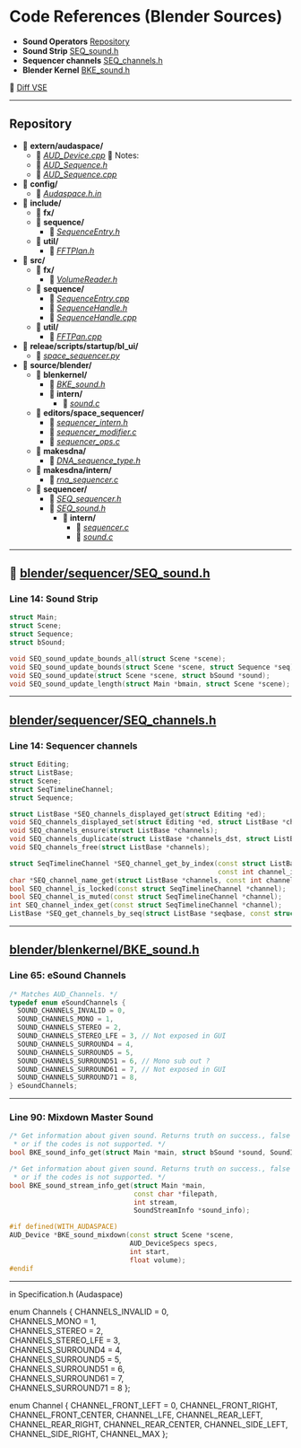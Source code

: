 # Code References (Blender Sources)

- **Sound Operators** [Repository](https://github.com/blender/blender/tree/master/source/blender/editors/sound)
- **Sound Strip** [SEQ_sound.h](#blendersequencerseq_soundh)
- **Sequencer channels** [SEQ_channels.h](#blendersequencerseq_channelsh)
- **Blender Kernel** [BKE_sound.h](#blenderblenkernelbke_soundh)

:speech_balloon: [Diff VSE](https://developer.blender.org/D14412)

---

## Repository

- :open_file_folder: **extern/audaspace/**
  - :page_facing_up: [*AUD_Device.cpp*]()        :speech_balloon: Notes:
  - :page_facing_up: [*AUD_Sequence.h*]()
  - :page_facing_up: [*AUD_Sequence.cpp*]()
- :open_file_folder: **config/**
  - :page_facing_up: [*Audaspace.h.in*]()
- :open_file_folder: **include/**
  - :open_file_folder: **fx/**
  - :open_file_folder: **sequence/**
    - :page_facing_up: [*SequenceEntry.h*]()
  - :open_file_folder: **util/**
    - :page_facing_up: [*FFTPlan.h*]()
- :open_file_folder: **src/**
  - :open_file_folder: **fx/**
    - :page_facing_up: [*VolumeReader.h*]()
  - :open_file_folder: **sequence/**
    - :page_facing_up: [*SequenceEntry.cpp*]()
    - :page_facing_up: [*SequenceHandle.h*]()
    - :page_facing_up: [*SequenceHandle.cpp*]()
  - :open_file_folder: **util/**
    - :page_facing_up: [*FFTPan.cpp*]()
- :open_file_folder: **releae/scripts/startup/bl_ui/**
  - :page_facing_up: [*space_sequencer.py*]()
- :open_file_folder: **source/blender/**
  - :open_file_folder: **blenkernel/**
    - :page_facing_up: [*BKE_sound.h*]()
    - :open_file_folder: **intern/**
      - :page_facing_up: [*sound.c*]()
  - :open_file_folder: **editors/space_sequencer/**
    - :page_facing_up: [*sequencer_intern.h*]()
    - :page_facing_up: [*sequencer_modifier.c*]()
    - :page_facing_up: [*sequencer_ops.c*]()
  - :open_file_folder: **makesdna/**
    - :page_facing_up: [*DNA_sequence_type.h*]()
  - :open_file_folder: **makesdna/intern/**
    - :page_facing_up: [*rna_sequencer.c*]()
  - :open_file_folder: **sequencer/**
    - :page_facing_up: [*SEQ_sequencer.h*]()
    - :page_facing_up: [*SEQ_sound.h*]()
      - :open_file_folder: **intern/**
        - :page_facing_up: [*sequencer.c*]()
        - :page_facing_up: [*sound.c*]()


---

## :bookmark_tabs: [blender/sequencer/SEQ_sound.h](https://github.com/blender/blender/blob/master/source/blender/sequencer/SEQ_sound.h)

### Line 14: Sound Strip

```c++
struct Main;
struct Scene;
struct Sequence;
struct bSound;

void SEQ_sound_update_bounds_all(struct Scene *scene);
void SEQ_sound_update_bounds(struct Scene *scene, struct Sequence *seq);
void SEQ_sound_update(struct Scene *scene, struct bSound *sound);
void SEQ_sound_update_length(struct Main *bmain, struct Scene *scene);
```

---

## [blender/sequencer/SEQ_channels.h](https://github.com/blender/blender/blob/master/source/blender/blenkernel/BKE_sound.h)

### Line 14: Sequencer channels

```c++
struct Editing;
struct ListBase;
struct Scene;
struct SeqTimelineChannel;
struct Sequence;

struct ListBase *SEQ_channels_displayed_get(struct Editing *ed);
void SEQ_channels_displayed_set(struct Editing *ed, struct ListBase *channels);
void SEQ_channels_ensure(struct ListBase *channels);
void SEQ_channels_duplicate(struct ListBase *channels_dst, struct ListBase *channels_src);
void SEQ_channels_free(struct ListBase *channels);

struct SeqTimelineChannel *SEQ_channel_get_by_index(const struct ListBase *channels,
                                                    const int channel_index);
char *SEQ_channel_name_get(struct ListBase *channels, const int channel_index);
bool SEQ_channel_is_locked(const struct SeqTimelineChannel *channel);
bool SEQ_channel_is_muted(const struct SeqTimelineChannel *channel);
int SEQ_channel_index_get(const struct SeqTimelineChannel *channel);
ListBase *SEQ_get_channels_by_seq(struct ListBase *seqbase, const struct Sequence *seq);
```

---

## [blender/blenkernel/BKE_sound.h](https://github.com/blender/blender/blob/master/source/blender/blenkernel/BKE_sound.h)

### Line 65: eSound Channels

```c++
/* Matches AUD_Channels. */
typedef enum eSoundChannels {
  SOUND_CHANNELS_INVALID = 0,
  SOUND_CHANNELS_MONO = 1,
  SOUND_CHANNELS_STEREO = 2,
  SOUND_CHANNELS_STEREO_LFE = 3, // Not exposed in GUI
  SOUND_CHANNELS_SURROUND4 = 4,
  SOUND_CHANNELS_SURROUND5 = 5,
  SOUND_CHANNELS_SURROUND51 = 6, // Mono sub out ?
  SOUND_CHANNELS_SURROUND61 = 7, // Not exposed in GUI
  SOUND_CHANNELS_SURROUND71 = 8,
} eSoundChannels;
```
---

### Line 90: Mixdown Master Sound

```c++
/* Get information about given sound. Returns truth on success., false if sound can not be loaded
 * or if the codes is not supported. */
bool BKE_sound_info_get(struct Main *main, struct bSound *sound, SoundInfo *sound_info);

/* Get information about given sound. Returns truth on success., false if sound can not be loaded
 * or if the codes is not supported. */
bool BKE_sound_stream_info_get(struct Main *main,
                               const char *filepath,
                               int stream,
                               SoundStreamInfo *sound_info);

#if defined(WITH_AUDASPACE)
AUD_Device *BKE_sound_mixdown(const struct Scene *scene,
                              AUD_DeviceSpecs specs,
                              int start,
                              float volume);
#endif
```

---

in Specification.h (Audaspace)

 enum Channels
 {
     CHANNELS_INVALID    = 0,    
     CHANNELS_MONO       = 1,    
     CHANNELS_STEREO     = 2,    
     CHANNELS_STEREO_LFE = 3,    
     CHANNELS_SURROUND4  = 4,    
     CHANNELS_SURROUND5  = 5,    
     CHANNELS_SURROUND51 = 6,    
     CHANNELS_SURROUND61 = 7,    
     CHANNELS_SURROUND71 = 8 
 };
 
 enum Channel
 {
     CHANNEL_FRONT_LEFT = 0,
     CHANNEL_FRONT_RIGHT,
     CHANNEL_FRONT_CENTER,
     CHANNEL_LFE,
     CHANNEL_REAR_LEFT,
     CHANNEL_REAR_RIGHT,
     CHANNEL_REAR_CENTER,
     CHANNEL_SIDE_LEFT,
     CHANNEL_SIDE_RIGHT,
     CHANNEL_MAX
 };

